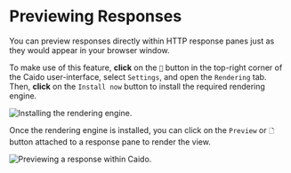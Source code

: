 # Previewing Responses

You can preview responses directly within HTTP response panes just as they would appear in your browser window.

To make use of this feature, **click** on the `👤` button in the top-right corner of the Caido user-interface, select `Settings`, and open the `Rendering` tab. Then, **click** on the `Install now` button to install the required rendering engine.

<img alt="Installing the rendering engine." src="/_images/general_usage_rendering_engine.png" center>

Once the rendering engine is installed, you can click on the `Preview` or `🗋` button attached to a response pane to render the view.

<img alt="Previewing a response within Caido." src="/_images/general_usage_response_preview.png" center>
